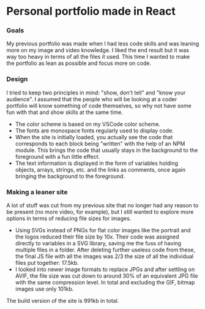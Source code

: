 # Personal portfolio made in React

### Goals
My previous portfolio was made when I had less code skills and was leaning more on my image and video knowledge. I liked the end result but it was way too heavy in terms  of all the files it used. This time I wanted to make the portfolio as lean as possible and focus more on code.

### Design
I tried to keep two principles in mind: "show, don't tell" and "know your audience". I assumed that the people who will be looking at a coder portfolio will know something of code themselves, so why not have some fun with that and show skills at the same time.
- The color scheme is based on my VSCode color scheme.
- The fonts are monospace fonts regularly used to display code.
- When the site is initially loaded, you actually see the code that corresponds to each block being "written" with the help of an NPM module. This brings the code that usually stays in the background to the foreground with a fun little effect.
- The text information is displayed in the form of variables holding objects, arrays, strings, etc. and the links as comments, once again bringing the background to the foreground.

### Making a leaner site
A lot of stuff was cut from my previous site that no longer had any reason to be present (no more video, for example), but I still wanted to explore more options in terms of reducing file sizes for images.
- Using SVGs instead of PNGs for flat color images like the portrait and the logos reduced their file size by 10x. Their code was assigned directly to variables in a SVG library, saving me the fuss of having multiple files in a folder. After deleting further useless code from these, the final JS file with all the images was 2/3 the size of all the individual files put together: 17.5kb.
- I looked into newer image formats to replace JPGs and after settling on AVIF, the file size was cut down to around 30% of an equivalent JPG file with the same compression level. In total and excluding the GIF, bitmap images use only 101kb.

The build version of the site is 991kb in total.
